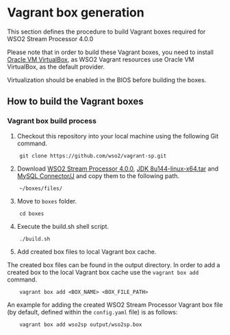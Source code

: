 # Vagrant box generation

This section defines the procedure to build Vagrant boxes required for WSO2 Stream Processor 4.0.0

Please note that in order to build these Vagrant boxes, you need to install
[Oracle VM VirtualBox](http://www.oracle.com/technetwork/server-storage/virtualbox/downloads/index.html),
as WSO2 Vagrant resources use Oracle VM VirtualBox, as the default provider.

Virtualization should be enabled in the BIOS before building the boxes.
## How to build the Vagrant boxes

### Vagrant box build process

1. Checkout this repository into your local machine using the following Git command.

```
	git clone https://github.com/wso2/vagrant-sp.git
```
2. Download
	[WSO2 Stream Processor 4.0.0](https://wso2.com/analytics#download), [JDK 8u144-linux-x64.tar](http://www.oracle.com/technetwork/java/javase/downloads/jdk8-downloads-2133151.html) and [MySQL Connector/J](https://dev.mysql.com/downloads/connector/j/) and copy them to the following path.

```
	~/boxes/files/
```

3. Move to `boxes` folder.

```
	cd boxes
```

4. Execute the build.sh shell script.

```
	./build.sh
```

5. Add created box files to local Vagrant box cache.

The created box files can be found in the output directory. In order to add a created box to the local Vagrant box cache use the `vagrant box add` command.

```
	vagrant box add <BOX_NAME> <BOX_FILE_PATH>
```

An example for adding the created WSO2 Stream Processor Vagrant box file (by default, defined
within the `config.yaml` file) is as follows:

```
	vagrant box add wso2sp output/wso2sp.box
```
